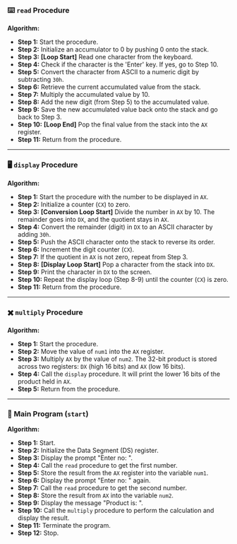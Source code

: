 ### ⌨️ `read` Procedure

**Algorithm:**
* **Step 1:** Start the procedure.
* **Step 2:** Initialize an accumulator to 0 by pushing 0 onto the stack.
* **Step 3:** **[Loop Start]** Read one character from the keyboard.
* **Step 4:** Check if the character is the 'Enter' key. If yes, go to Step 10.
* **Step 5:** Convert the character from ASCII to a numeric digit by subtracting `30h`.
* **Step 6:** Retrieve the current accumulated value from the stack.
* **Step 7:** Multiply the accumulated value by 10.
* **Step 8:** Add the new digit (from Step 5) to the accumulated value.
* **Step 9:** Save the new accumulated value back onto the stack and go back to Step 3.
* **Step 10:** **[Loop End]** Pop the final value from the stack into the `AX` register.
* **Step 11:** Return from the procedure.

***

### 🖥️ `display` Procedure

**Algorithm:**
* **Step 1:** Start the procedure with the number to be displayed in `AX`.
* **Step 2:** Initialize a counter (`CX`) to zero.
* **Step 3:** **[Conversion Loop Start]** Divide the number in `AX` by 10. The remainder goes into `DX`, and the quotient stays in `AX`.
* **Step 4:** Convert the remainder (digit) in `DX` to an ASCII character by adding `30h`.
* **Step 5:** Push the ASCII character onto the stack to reverse its order.
* **Step 6:** Increment the digit counter (`CX`).
* **Step 7:** If the quotient in `AX` is not zero, repeat from Step 3.
* **Step 8:** **[Display Loop Start]** Pop a character from the stack into `DX`.
* **Step 9:** Print the character in `DX` to the screen.
* **Step 10:** Repeat the display loop (Step 8-9) until the counter (`CX`) is zero.
* **Step 11:** Return from the procedure.

***

### ✖️ `multiply` Procedure

**Algorithm:**
* **Step 1:** Start the procedure.
* **Step 2:** Move the value of `num1` into the `AX` register.
* **Step 3:** Multiply `AX` by the value of `num2`. The 32-bit product is stored across two registers: `DX` (high 16 bits) and `AX` (low 16 bits).
* **Step 4:** Call the `display` procedure. It will print the lower 16 bits of the product held in `AX`.
* **Step 5:** Return from the procedure.

***

### 📜 Main Program (`start`)

**Algorithm:**
* **Step 1:** Start.
* **Step 2:** Initialize the Data Segment (DS) register.
* **Step 3:** Display the prompt "Enter no: ".
* **Step 4:** Call the `read` procedure to get the first number.
* **Step 5:** Store the result from the `AX` register into the variable `num1`.
* **Step 6:** Display the prompt "Enter no: " again.
* **Step 7:** Call the `read` procedure to get the second number.
* **Step 8:** Store the result from `AX` into the variable `num2`.
* **Step 9:** Display the message "Product is: ".
* **Step 10:** Call the `multiply` procedure to perform the calculation and display the result.
* **Step 11:** Terminate the program.
* **Step 12:** Stop.